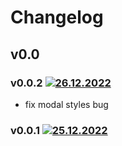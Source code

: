 # Changelog

## v0.0

### v0.0.2 [![26.12.2022](https://img.shields.io/date/1672058931)](https://github.com/d8corp/innetjs/tree/v0.0.2)

- fix modal styles bug

### v0.0.1 [![25.12.2022](https://img.shields.io/date/1671997779)](https://github.com/d8corp/innetjs/tree/v0.0.1)
